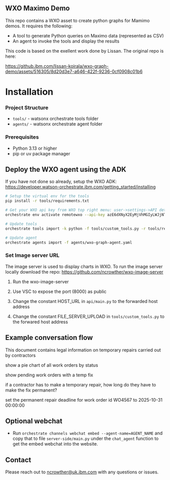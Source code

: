 ## WXO Maximo Demo

This repo contains a WXO asset to create python graphs for Mamimo demos.
It requires the following:

- A tool to generate Python queries on Maximo data (represented as CSV)
- An agent to invoke the tools and display the results

This code is based on the exellent work done by Lissan.  The original repo is here:

https://github.ibm.com/lissan-koirala/wxo-graph-demo/assets/516305/8d20d3e7-a646-422f-9236-0cf0908c01b6


# Installation 

### Project Structure

- `tools/` - watsonx orchestrate tools folder
- `agents/` - watsonx orchestrate agent folder 

### Prerequisites
- Python 3.13 or higher
- pip or uv package manager


## Deploy the WXO agent using the ADK 

If you have not done so already, setup the WXO ADK: 
https://developer.watson-orchestrate.ibm.com/getting_started/installing


   ```bash
   # Setup the virtual env for the tools
   pip install -r tools/requirements.txt
   ```

   ```bash
   # Get your WXO api key from WXO top right menu: user->settings->API detals->Generate API Key
   orchestrate env activate remotewxo --api-key azE6dXNyX2EyMjVhMGIyLWJjNTQtMzgxNS05OWIzLTE1ZDdlYTAyNzcyNTovaXlkM3psbURUZFlQQy95ZzJTVitQR0pLeHV0ZW93UGxKWWwyQnoyV0RnPTpXTDBq
   ```

   ```bash
   # Update tools
   orchestrate tools import -k python -f tools/custom_tools.py -r tools/requirements.txt
   ```

   ```bash
   # Update agent
   orchestrate agents import -f agents/wxo-graph-agent.yaml
   ```

### Set Image server URL

The image server is used to display charts in WXO.  To run the  image server locally download the repo:
https://github.com/ncrowther/wxo-image-server

1. Run the wxo-image-server

2. Use VSC to expose the port (8000) as public

3. Change the constant HOST_URL in ```api/main.py``` to the forwarded host address

4. Change the constant FILE_SERVER_UPLOAD in ```tools/custom_tools.py``` to the forwared host address   

## Example conversation flow
This document contains legal information on temporary repairs carried out by contractors

show a pie chart of all work orders by status

show pending work orders with a temp fix

if a contractor has to make a temporary repair, how long do they have to make the fix permanent?

set the permanent repair deadline for work order id WO4567 to 2025-10-31 00:00:00

## Optional webchat
- Run `orchestrate channels webchat embed --agent-name=AGENT_NAME` and copy that to file `server-side/main.py` under the `chat_agent` function to get the embed webchat into the website.


## Contact

Please reach out to <ncrowther@uk.ibm.com> with any questions or issues.
